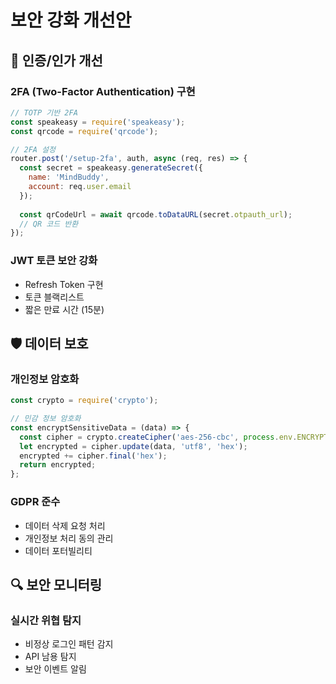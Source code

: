 # 보안 강화 개선안

## 🔐 인증/인가 개선

### 2FA (Two-Factor Authentication) 구현
```javascript
// TOTP 기반 2FA
const speakeasy = require('speakeasy');
const qrcode = require('qrcode');

// 2FA 설정
router.post('/setup-2fa', auth, async (req, res) => {
  const secret = speakeasy.generateSecret({
    name: 'MindBuddy',
    account: req.user.email
  });
  
  const qrCodeUrl = await qrcode.toDataURL(secret.otpauth_url);
  // QR 코드 반환
});
```

### JWT 토큰 보안 강화
- Refresh Token 구현
- 토큰 블랙리스트
- 짧은 만료 시간 (15분)

## 🛡️ 데이터 보호

### 개인정보 암호화
```javascript
const crypto = require('crypto');

// 민감 정보 암호화
const encryptSensitiveData = (data) => {
  const cipher = crypto.createCipher('aes-256-cbc', process.env.ENCRYPTION_KEY);
  let encrypted = cipher.update(data, 'utf8', 'hex');
  encrypted += cipher.final('hex');
  return encrypted;
};
```

### GDPR 준수
- 데이터 삭제 요청 처리
- 개인정보 처리 동의 관리
- 데이터 포터빌리티

## 🔍 보안 모니터링

### 실시간 위협 탐지
- 비정상 로그인 패턴 감지
- API 남용 탐지
- 보안 이벤트 알림